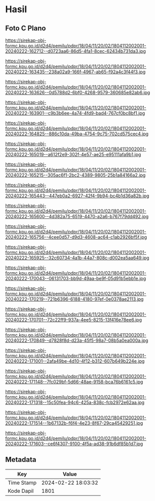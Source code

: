 # Hasil

## Foto C Plano

https://sirekap-obj-formc.kpu.go.id/d2d4/pemilu/pdpr/18/04/11/20/02/1804112002001-20240222-162712--d0723aa6-86d5-4fa1-8cec-62434b731da3.jpg

https://sirekap-obj-formc.kpu.go.id/d2d4/pemilu/pdpr/18/04/11/20/02/1804112002001-20240222-163435--238a02a9-166f-4967-ab65-f92a4c3f44f3.jpg

https://sirekap-obj-formc.kpu.go.id/d2d4/pemilu/pdpr/18/04/11/20/02/1804112002001-20240222-163626--0d5788d2-6bf0-4268-9579-360685e82ab6.jpg

https://sirekap-obj-formc.kpu.go.id/d2d4/pemilu/pdpr/18/04/11/20/02/1804112002001-20240222-163901--c9b3b6ee-4a74-4fd9-bad4-767cf0bc8bf1.jpg

https://sirekap-obj-formc.kpu.go.id/d2d4/pemilu/pdpr/18/04/11/20/02/1804112002001-20240222-164825--886c10da-49ba-4754-9c75-702cd575cec4.jpg

https://sirekap-obj-formc.kpu.go.id/d2d4/pemilu/pdpr/18/04/11/20/02/1804112002001-20240222-165019--a612f2e9-302f-4e57-ae25-e95111afa9b1.jpg

https://sirekap-obj-formc.kpu.go.id/d2d4/pemilu/pdpr/18/04/11/20/02/1804112002001-20240222-165215--305ac6f1-2bc2-4389-9805-25b1a84166a2.jpg

https://sirekap-obj-formc.kpu.go.id/d2d4/pemilu/pdpr/18/04/11/20/02/1804112002001-20240222-165443--447eb0a2-6927-42f4-9b94-bc4b1d36a82b.jpg

https://sirekap-obj-formc.kpu.go.id/d2d4/pemilu/pdpr/18/04/11/20/02/1804112002001-20240222-165600--4d382a75-6519-4470-a2a6-b767f79dd492.jpg

https://sirekap-obj-formc.kpu.go.id/d2d4/pemilu/pdpr/18/04/11/20/02/1804112002001-20240222-165756--4cee0d57-d9d3-4608-ac64-c1ab2926bf5f.jpg

https://sirekap-obj-formc.kpu.go.id/d2d4/pemilu/pdpr/18/04/11/20/02/1804112002001-20240222-165925--32c60734-4a1b-44a7-808c-d002ea5aa649.jpg

https://sirekap-obj-formc.kpu.go.id/d2d4/pemilu/pdpr/18/04/11/20/02/1804112002001-20240222-170043--06131703-bb9d-49aa-be9f-05d91b5ebb1e.jpg

https://sirekap-obj-formc.kpu.go.id/d2d4/pemilu/pdpr/18/04/11/20/02/1804112002001-20240222-170219--721b6396-6188-4180-97ef-0e0378ae2113.jpg

https://sirekap-obj-formc.kpu.go.id/d2d4/pemilu/pdpr/18/04/11/20/02/1804112002001-20240222-170701--72c22ff9-937a-4ee5-8215-13f416e78ee6.jpg

https://sirekap-obj-formc.kpu.go.id/d2d4/pemilu/pdpr/18/04/11/20/02/1804112002001-20240222-170849--d7828f8d-d23a-45f5-98a7-08b5a0ea000a.jpg

https://sirekap-obj-formc.kpu.go.id/d2d4/pemilu/pdpr/18/04/11/20/02/1804112002001-20240222-171001--2afa49be-4d10-4f12-b312-607b649b224e.jpg

https://sirekap-obj-formc.kpu.go.id/d2d4/pemilu/pdpr/18/04/11/20/02/1804112002001-20240222-171148--7fc029bf-5d66-48ae-9158-bca76b6161c5.jpg

https://sirekap-obj-formc.kpu.go.id/d2d4/pemilu/pdpr/18/04/11/20/02/1804112002001-20240222-171318--15c50fea-94c6-425a-838c-fcb2972e62aa.jpg

https://sirekap-obj-formc.kpu.go.id/d2d4/pemilu/pdpr/18/04/11/20/02/1804112002001-20240222-171514--1b67132b-f6f4-4e23-8f67-29ca45429251.jpg

https://sirekap-obj-formc.kpu.go.id/d2d4/pemilu/pdpr/18/04/11/20/02/1804112002001-20240222-171603--ce6f4307-9100-4f5a-ad38-91b6df85b1d7.jpg


## Metadata

| Key        | Value               |
| ---------- | ------------------- |
| Time Stamp | 2024-02-22 18:03:32 |
| Kode Dapil | 1801                |




